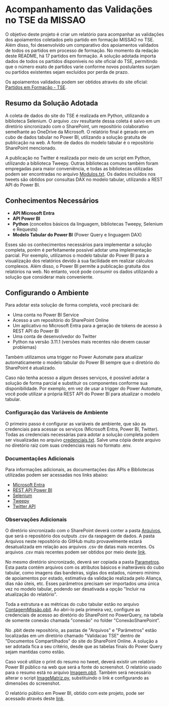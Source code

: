 # Acompanhamento das Validações no TSE da MISSAO

O objetivo deste projeto é criar um relatório para acompanhar as validações dos apoiamentos coletados pelo partido em formação MISSAO no TSE. Além disso, foi desenvolvido um comparativo dos apoiamentos validados de todos os partidos em processo de formação. No momento da redação deste README, há 17 partidos em formação. A solução adotada importa dados de todos os partidos disponíveis no site oficial do TSE, permitindo que o número exato de partidos varie conforme novos postulantes surjam ou partidos existentes sejam excluídos por perda de prazo.

Os apoiamentos validados podem ser obtidos através do site oficial: [Partidos em Formação - TSE](https://www.tse.jus.br/partidos/criacao-de-partido/partidos-em-formacao). 

## Resumo da Solução Adotada

A coleta de dados do site do TSE é realizada em Python, utilizando a biblioteca Selenium. O arquivo .csv resultante dessa coleta é salvo em um diretório sincronizado com o SharePoint, um repositório colaborativo semelhante ao OneDrive da Microsoft. O relatório final é gerado em um cubo de dados tabular no Power BI, utilizando a solução gratuita de publicação na web. A fonte de dados do modelo tabular é o repositório SharePoint mencionado.

A publicação no Twitter é realizada por meio de um script em Python, utilizando a biblioteca Tweepy. Outras bibliotecas comuns também foram empregadas para maior conveniência, e todas as bibliotecas utilizadas podem ser encontradas no arquivo [Modulos.txt](Modulos.txt). Os dados incluídos nos tweets são obtidos por consultas DAX no modelo tabular, utilizando a REST API do Power BI.

## Conhecimentos Necessários

- **API Microsoft Entra**
- **API Power BI**
- **Python** (conceitos básicos da linguagem, bibliotecas Tweepy, Selenium e Requests)
- **Modelo Tabular do Power BI** (Power Query e linguagem DAX)

Esses são os conhecimentos necessários para implementar a solução completa, porém é perfeitamente possível adotar uma implementação parcial. Por exemplo, utilizamos o modelo tabular do Power BI para a visualização dos relatórios devido à sua facilidade em realizar cálculos complexos. Além disso, o Power BI permite a publicação gratuita dos relatórios na web. No entanto, você pode consumir os dados utilizando a solução que considerar mais conveniente.

## Configurando o Ambiente

Para adotar esta solução de forma completa, você precisará de:

- Uma conta no Power BI Service
- Acesso a um repositório do SharePoint Online
- Um aplicativo no Microsoft Entra para a geração de tokens de acesso à REST API do Power BI
- Uma conta de desenvolvedor do Twitter
- Python na versão 3.11.1 (versões mais recentes não devem causar problemas)

Também utilizamos uma trigger no Power Automate para atualizar automaticamente o modelo tabular do Power BI sempre que o diretório do SharePoint é atualizado.

Caso não tenha acesso a algum desses serviços, é possível adotar a solução de forma parcial e substituir os componentes conforme sua disponibilidade. Por exemplo, em vez de usar a trigger do Power Automate, você pode utilizar a própria REST API do Power BI para atualizar o modelo tabular.

### Configuração das Variáveis de Ambiente

O primeiro passo é configurar as variáveis de ambiente, que são as credenciais para acessar os serviços (Microsoft Entra, Power BI, Twitter). Todas as credenciais necessárias para adotar a solução completa podem ser visualizadas no arquivo [credenciais.txt](credenciais.txt). Salve uma cópia deste arquivo no diretório raiz com suas credenciais reais no formato .env.

### Documentações Adicionais

Para informações adicionais, as documentações das APIs e Bibliotecas utilizadas podem ser acessadas nos links abaixo:

- [Microsoft Entra](https://learn.microsoft.com/pt-br/graph/identity-network-access-overview)
- [REST API Power BI](https://learn.microsoft.com/pt-br/rest/api/power-bi/)
- [Selenium](https://www.selenium.dev/documentation/)
- [Tweepy](https://docs.tweepy.org/en/stable/)
- [Twitter API](https://developer.x.com/en/docs/twitter-api)

### Observações Adicionais

O diretório sincronizado com o SharePoint deverá conter a pasta [Arquivos](Arquivos), que será o repositório dos outputs .csv da raspagem de dados. A pasta Arquivos neste repositório do GitHub muito provavelmente estará desatualizada em relação aos arquivos .csv de datas mais recentes. Os arquivos .csv mais recentes podem ser obtidos por meio deste [link](https://www.dropbox.com/scl/fo/f1unxkrpy8wqh19wm9fbf/ADeOmtksP50NWqRu9T4Gvgs?rlkey=1owwc01plrlycnjgcdxew1bn2&st=fcerw9pp&dl=0).

No mesmo diretório sincronizado, deverá ser copiada a pasta [Parametros](Parametros). Esta pasta contém arquivos com os atributos básicos e inalteráveis do cubo tabular, como imagens das bandeiras, siglas dos estados, número mínimo de apoiamentos por estado, estimativa da validação realizada pelo Aliança, dias não úteis, etc. Esses parâmetros precisam ser importados uma única vez no modelo tabular, podendo ser desativada a opção "Incluir na atualização do relatório".

Toda a estrutura e as métricas do cubo tabular estão no arquivo [ContagemMissão.pbit](ContagemMissão.pbit). Ao abri-lo pela primeira vez, configure as credenciais de acesso ao diretório do SharePoint no PowerQuery, na tabela de somente conexão chamada "conexão" no folder "ConexãoSharePoint".

No .pbit deste repositório, as pastas de "Arquivos" e "Parâmetros" estão localizadas em um diretório chamado "Validacao TSE" dentro de "Documentos Compartilhados" do site do SharePoint Online. A solução a ser adotada fica a seu critério, desde que as tabelas finais do Power Query sejam mantidas como estão.

Caso você utilize o print do resumo no tweet, deverá existir um relatório Power BI público na web que será a fonte do screenshot. O relatório usado para o resumo está no arquivo [Imagem.pbit](Imagem.pbit). Também será necessário alterar o script [ImageMatriz.py](ImageMatriz.py), substituindo o link e configurando as dimensões do screenshot.

O relatório público em Power BI, obtido com este projeto, pode ser acessado através deste [link](https://app.powerbi.com/view?r=eyJrIjoiMmVkZjM0ODEtNjkyMi00NjliLTlkYTgtNDE3ODg0ZTE1NDhlIiwidCI6ImFkY2JiMThhLWE3NzEtNDU5OS04YjllLWFiM2IzNmE3NWY1MSJ9).
